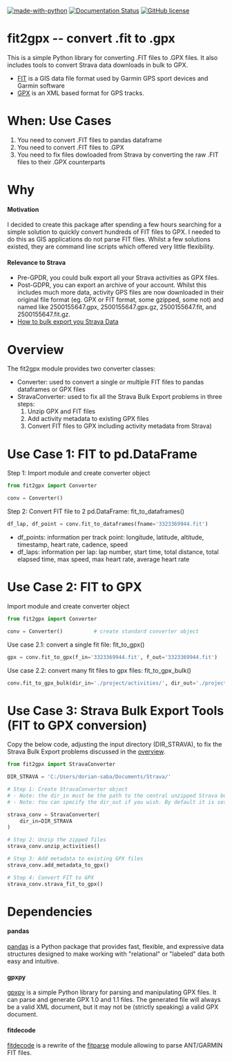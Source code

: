 [![made-with-python](https://img.shields.io/badge/Made%20with-Python-1f425f.svg)](https://www.python.org/) [![Documentation Status](https://readthedocs.org/projects/fit2gpx/badge/?version=latest)](https://fit2gpx.readthedocs.io/en/latest/?badge=latest) [![GitHub license](https://img.shields.io/badge/License-GPLv3-blue.svg)](https://www.gnu.org/licenses/gpl-3.0)

# fit2gpx -- convert .fit to .gpx
This is a simple Python library for converting .FIT files to .GPX files. It also includes tools to convert Strava data downloads in bulk to GPX.
- [FIT](https://developer.garmin.com/fit/overview/) is a GIS data file format used by Garmin GPS sport devices and Garmin software
- [GPX](https://docs.fileformat.com/gis/gpx/) is an XML based format for GPS tracks.

# When: Use Cases
1. You need to convert .FIT files to pandas dataframe 
2. You need to convert .FIT files to .GPX
3. You need to fix files dowloaded from Strava by converting the raw .FIT files to their .GPX counterparts

# Why
#### Motivation
I decided to create this package after spending a few hours searching for a simple solution to quickly convert hundreds of FIT files to GPX. I needed to do this as GIS applications do not parse FIT files. Whilst a few solutions existed, they are command line scripts which offered very little flexibility.

#### Relevance to Strava
- Pre-GPDR, you could bulk export all your Strava activities as GPX files.
- Post-GDPR, you can export an archive of your account. Whilst this includes much more data, activity GPS files are now downloaded in their original file format (eg. GPX or FIT format, some gzipped, some not) and named like 2500155647.gpx, 2500155647.gpx.gz, 2500155647.fit,  and 2500155647.fit.gz. 
- [How to bulk export you Strava Data](https://support.strava.com/hc/en-us/articles/216918437-Exporting-your-Data-and-Bulk-Export#Bulk)

# Overview
The fit2gpx module provides two converter classes: 
- Converter: used to convert a single or multiple FIT files to pandas dataframes or GPX files
- StravaConverter: used to fix all the Strava Bulk Export problems in three steps:
    1. Unzip GPX and FIT files
    2. Add activity metadata to existing GPX files
    3. Convert FIT files to GPX including activity metadata from Strava)

# Use Case 1: FIT to pd.DataFrame
Step 1: Import module and create converter object
```python
from fit2gpx import Converter

conv = Converter()
```
Step 2: Convert FIT file to 2 pd.DataFrame: fit_to_dataframes()
```python
df_lap, df_point = conv.fit_to_dataframes(fname='3323369944.fit')
```
- df_points: information per track point: longitude, latitude, altitude, timestamp, heart rate, cadence, speed
- df_laps: information per lap: lap number, start time, total distance, total elapsed time, max speed, max heart rate, average heart rate

    
# Use Case 2: FIT to GPX
Import module and create converter object
```python
from fit2gpx import Converter

conv = Converter()          # create standard converter object
```
Use case 2.1: convert a single fit file: fit_to_gpx()
```python
gpx = conv.fit_to_gpx(f_in='3323369944.fit', f_out='3323369944.fit')
```

Use case 2.2: convert many fit files to gpx files: fit_to_gpx_bulk()
```python
conv.fit_to_gpx_bulk(dir_in='./project/activities/', dir_out='./project/activities_convert/')
```

# Use Case 3: Strava Bulk Export Tools (FIT to GPX conversion)
Copy the below code, adjusting the input directory (DIR_STRAVA), to fix the Strava Bulk Export problems discussed in the [overview](#Overview).
```python
from fit2gpx import StravaConverter

DIR_STRAVA = 'C:/Users/dorian-saba/Documents/Strava/'

# Step 1: Create StravaConverter object 
# - Note: the dir_in must be the path to the central unzipped Strava bulk export folder 
# - Note: You can specify the dir_out if you wish. By default it is set to 'activities_gpx', which will be created in main Strava folder specified.

strava_conv = StravaConverter(
    dir_in=DIR_STRAVA
)

# Step 2: Unzip the zipped files
strava_conv.unzip_activities()

# Step 3: Add metadata to existing GPX files
strava_conv.add_metadata_to_gpx()

# Step 4: Convert FIT to GPX
strava_conv.strava_fit_to_gpx()
```

# Dependencies
#### pandas
[pandas](https://github.com/pandas-dev/pandas) is a Python package that provides fast, flexible, and expressive data structures designed to make working with "relational" or "labeled" data both easy and intuitive.
#### gpxpy
[gpxpy](https://github.com/tkrajina/gpxpy) is a simple Python library for parsing and manipulating GPX files. It can parse and generate GPX 1.0 and 1.1 files. The generated file will always be a valid XML document, but it may not be (strictly speaking) a valid GPX document. 
#### fitdecode
[fitdecode](https://github.com/polyvertex/fitdecode) is a rewrite of the [fitparse](https://github.com/dtcooper/python-fitparse) module allowing to parse ANT/GARMIN FIT files.
